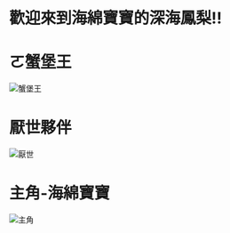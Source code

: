 # 歡迎來到海綿寶寶的深海鳳梨!!
# ㄛ蟹堡王
![蟹堡王](http://i2.hdslb.com/bfs/archive/c8072d8b7aeae67dd3e3393074690ad1335929d7.jpg)
# 厭世夥伴
![厭世](https://encrypted-tbn0.gstatic.com/images?q=tbn:ANd9GcQbGfsSqcjvC_tJfs-9O-ouJuRbPG1ZATIqLw&usqp=CAU)
# 主角-海綿寶寶
![主角](https://encrypted-tbn0.gstatic.com/images?q=tbn:ANd9GcTFMpQ1BFegv4lF_3ZLjQf_6UKKEKq2du517Q&usqp=CAU)
